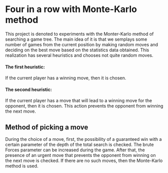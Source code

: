 # Four in a row with Monte-Karlo method

This project is denoted to experiments with the Monter-Karlo method of searching a game tree.
The main idea of it is that we semplays some number of games from the current position by making random moves and deciding on the best move based on the statistics data obtained.
This realization has several heuristics and chooses not quite random moves.

#### The first heuristic:
If the current player has a winning move, then it is chosen.

#### The second heuristic:
If the current player has a move that will lead to a winning move for the opponent, then it is chosen. This action prevents the opponent from winning the next move.    

## Method of picking a move
During the choice of a move, first, the possibility of a guaranteed win with a certain parameter of the depth of the total search is checked. The brute Forces parameter can be increased during the game. 
After that, the presence of an urgent move that prevents the opponent from winning on the next move is checked.
If there are no such moves, then the Monte-Karlo method is used.